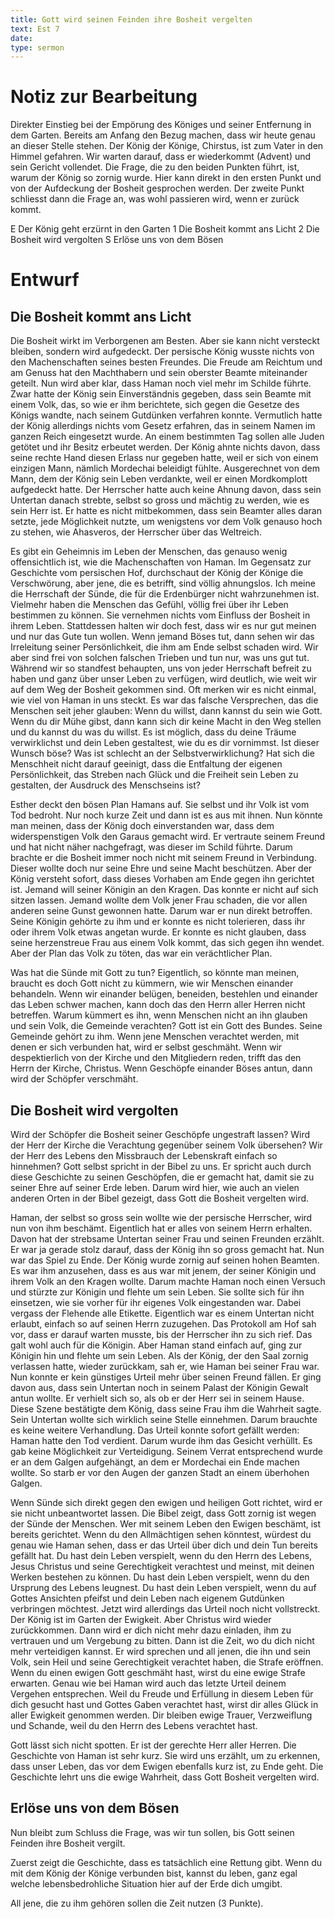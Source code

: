 ```yaml
---
title: Gott wird seinen Feinden ihre Bosheit vergelten
text: Est 7
date: 
type: sermon
---
```


# Notiz zur Bearbeitung

Direkter Einstieg bei der Empörung des Königes und seiner Entfernung in dem Garten. Bereits am Anfang den Bezug machen, dass wir heute genau an dieser Stelle stehen. Der König der Könige, Chirstus, ist zum Vater in den Himmel gefahren. Wir warten darauf, dass er wiederkommt (Advent) und sein Gericht vollendet.
Die Frage, die zu den beiden Punkten führt, ist, warum der König so zornig wurde. Hier kann direkt in den ersten Punkt und von der Aufdeckung der Bosheit gesprochen werden. Der zweite Punkt schliesst dann die Frage an, was wohl passieren wird, wenn er zurück kommt.

E Der König geht erzürnt in den Garten
1 Die Bosheit kommt ans Licht
2 Die Bosheit wird vergolten
S Erlöse uns von dem Bösen


# Entwurf

## Die Bosheit kommt ans Licht

Die Bosheit wirkt im Verborgenen am Besten. Aber sie kann nicht versteckt bleiben, sondern wird aufgedeckt. Der persische König wusste nichts von den Machenschaften seines besten Freundes. Die Freude am Reichtum und am Genuss hat den Machthabern und sein oberster Beamte miteinander geteilt. Nun wird aber klar, dass Haman noch viel mehr im Schilde führte. Zwar hatte der König sein Einverständnis gegeben, dass sein Beamte mit einem Volk, das, so wie er ihm berichtete, sich gegen die Gesetze des Königs wandte, nach seinem Gutdünken verfahren konnte. Vermutlich hatte der König allerdings nichts vom Gesetz erfahren, das in seinem Namen im ganzen Reich eingesetzt wurde. An einem bestimmten Tag sollen alle Juden getötet und ihr Besitz erbeutet werden. Der König ahnte nichts davon, dass seine rechte Hand diesen Erlass nur gegeben hatte, weil er sich von einem einzigen Mann, nämlich Mordechai beleidigt fühlte. Ausgerechnet von dem Mann, dem der König sein Leben verdankte, weil er einen Mordkomplott aufgedeckt hatte. Der Herrscher hatte auch keine Ahnung davon, dass sein Untertan danach strebte, selbst so gross und mächtig zu werden, wie es sein Herr ist. Er hatte es nicht mitbekommen, dass sein Beamter alles daran setzte, jede Möglichkeit nutzte, um wenigstens vor dem Volk genauso hoch zu stehen, wie Ahasveros, der Herrscher über das Weltreich.

Es gibt ein Geheimnis im Leben der Menschen, das genauso wenig offensichtlich ist, wie die Machenschaften von Haman. Im Gegensatz zur Geschichte vom persischen Hof, durchschaut der König der Könige die Verschwörung, aber jene, die es betrifft, sind völlig ahnungslos. Ich meine die Herrschaft der Sünde, die für die Erdenbürger nicht wahrzunehmen ist. Vielmehr haben die Menschen das Gefühl, völlig frei über ihr Leben bestimmen zu können. Sie vernehmen nichts vom Einfluss der Bosheit in ihrem Leben. Stattdessen halten wir doch fest, dass wir es nur gut meinen und nur das Gute tun wollen. Wenn jemand Böses tut, dann sehen wir das Irreleitung seiner Persönlichkeit, die ihm am Ende selbst schaden wird. Wir aber sind frei von solchen falschen Trieben und tun nur, was uns gut tut. Während wir so standfest behaupten, uns von jeder Herrschaft befreit zu haben und ganz über unser Leben zu verfügen, wird deutlich, wie weit wir auf dem Weg der Bosheit gekommen sind. Oft merken wir es nicht einmal, wie viel von Haman in uns steckt. Es war das falsche Versprechen, das die Menschen seit jeher glauben: Wenn du willst, dann kannst du sein wie Gott. Wenn du dir Mühe gibst, dann kann sich dir keine Macht in den Weg stellen und du kannst du was du willst. Es ist möglich, dass du deine Träume verwirklichst und dein Leben gestaltest, wie du es dir vornimmst. Ist dieser Wunsch böse? Was ist schlecht an der Selbstverwirklichung? Hat sich die Menschheit nicht darauf geeinigt, dass die Entfaltung der eigenen Persönlichkeit, das Streben nach Glück und die Freiheit sein Leben zu gestalten, der Ausdruck des Menschseins ist?

Esther deckt den bösen Plan Hamans auf. Sie selbst und ihr Volk ist vom Tod bedroht. Nur noch kurze Zeit und dann ist es aus mit ihnen. Nun könnte man meinen, dass der König doch einverstanden war, dass dem widerspenstigen Volk den Garaus gemacht wird. Er vertraute seinem Freund und hat nicht näher nachgefragt, was dieser im Schild führte. Darum brachte er die Bosheit immer noch nicht mit seinem Freund in Verbindung. Dieser wollte doch nur seine Ehre und seine Macht beschützen. Aber der König versteht sofort, dass dieses Vorhaben am Ende gegen ihn gerichtet ist. Jemand will seiner Königin an den Kragen. Das konnte er nicht auf sich sitzen lassen. Jemand wollte dem Volk jener Frau schaden, die vor allen anderen seine Gunst gewonnen hatte. Darum war er nun direkt betroffen. Seine Königin gehörte zu ihm und er konnte es nicht tolerieren, dass ihr oder ihrem Volk etwas angetan wurde. Er konnte es nicht glauben, dass seine herzenstreue Frau aus einem Volk kommt, das sich gegen ihn wendet. Aber der Plan das Volk zu töten, das war ein verächtlicher Plan.

Was hat die Sünde mit Gott zu tun? Eigentlich, so könnte man meinen, braucht es doch Gott nicht zu kümmern, wie wir Menschen einander behandeln. Wenn wir einander belügen, beneiden, bestehlen und einander das Leben schwer machen, kann doch das den Herrn aller Herren nicht betreffen. Warum kümmert es ihn, wenn Menschen nicht an ihn glauben und sein Volk, die Gemeinde verachten? Gott ist ein Gott des Bundes. Seine Gemeinde gehört zu ihm. Wenn jene Menschen verachtet werden, mit denen er sich verbunden hat, wird er selbst geschmäht. Wenn wir despektierlich von der Kirche und den Mitgliedern reden, trifft das den Herrn der Kirche, Christus. Wenn Geschöpfe einander Böses antun, dann wird der Schöpfer verschmäht.

## Die Bosheit wird vergolten

Wird der Schöpfer die Bosheit seiner Geschöpfe ungestraft lassen? Wird der Herr der Kirche die Verachtung gegenüber seinem Volk übersehen? Wir der Herr des Lebens den Missbrauch der Lebenskraft einfach so hinnehmen? Gott selbst spricht in der Bibel zu uns. Er spricht auch durch diese Geschichte zu seinen Geschöpfen, die er gemacht hat, damit sie zu seiner Ehre auf seiner Erde leben. Darum wird hier, wie auch an vielen anderen Orten in der Bibel gezeigt, dass Gott die Bosheit vergelten wird.

Haman, der selbst so gross sein wollte wie der persische Herrscher, wird nun von ihm beschämt. Eigentlich hat er alles von seinem Herrn erhalten. Davon hat der strebsame Untertan seiner Frau und seinen Freunden erzählt. Er war ja gerade stolz darauf, dass der König ihn so gross gemacht hat. Nun war das Spiel zu Ende. Der König wurde zornig auf seinen hohen Beamten. Es war ihm anzusehen, dass es aus war mit jenem, der seiner Königin und ihrem Volk an den Kragen wollte. Darum machte Haman noch einen Versuch und stürzte zur Königin und flehte um sein Leben. Sie sollte sich für ihn einsetzen, wie sie vorher für ihr eigenes Volk eingestanden war. Dabei vergass der Flehende alle Etikette. Eigentlich war es einem Untertan nicht erlaubt, einfach so auf seinen Herrn zuzugehen. Das Protokoll am Hof sah vor, dass er darauf warten musste, bis der Herrscher ihn zu sich rief. Das galt wohl auch für die Königin. Aber Haman stand einfach auf, ging zur Königin hin und flehte um sein Leben. Als der König, der den Saal zornig verlassen hatte, wieder zurückkam, sah er, wie Haman bei seiner Frau war. Nun konnte er kein günstiges Urteil mehr über seinen Freund fällen. Er ging davon aus, dass sein Untertan noch in seinem Palast der Königin Gewalt antun wollte. Er verhielt sich so, als ob er der Herr sei in seinem Hause. Diese Szene bestätigte dem König, dass seine Frau ihm die Wahrheit sagte. Sein Untertan wollte sich wirklich seine Stelle einnehmen. Darum brauchte es keine weitere Verhandlung. Das Urteil konnte sofort gefällt werden: Haman hatte den Tod verdient. Darum wurde ihm das Gesicht verhüllt. Es gab keine Möglichkeit zur Verteidigung. Seinem Verrat entsprechend wurde er an dem Galgen aufgehängt, an dem er Mordechai ein Ende machen wollte. So starb er vor den Augen der ganzen Stadt an einem überhohen Galgen.

Wenn Sünde sich direkt gegen den ewigen und heiligen Gott richtet, wird er sie nicht unbeantwortet lassen. Die Bibel zeigt, dass Gott zornig ist wegen der Sünde der Menschen. Wer mit seinem Leben den Ewigen beschämt, ist bereits gerichtet. Wenn du den Allmächtigen sehen könntest, würdest du genau wie Haman sehen, dass er das Urteil über dich und dein Tun bereits gefällt hat. Du hast dein Leben verspielt, wenn du den Herrn des Lebens, Jesus Christus und seine Gerechtigkeit verachtest und meinst, mit deinen Werken bestehen zu können. Du hast dein Leben verspielt, wenn du den Ursprung des Lebens leugnest. Du hast dein Leben verspielt, wenn du auf Gottes Ansichten pfeifst und dein Leben nach eigenem Gutdünken verbringen möchtest. Jetzt wird allerdings das Urteil noch nicht vollstreckt. Der König ist im Garten der Ewigkeit. Aber Christus wird wieder zurückkommen. Dann wird er dich nicht mehr dazu einladen, ihm zu vertrauen und um Vergebung zu bitten. Dann ist die Zeit, wo du dich nicht mehr verteidigen kannst. Er wird sprechen und all jenen, die ihn und sein Volk, sein Heil und seine Gerechtigkeit verachtet haben, die Strafe eröffnen. Wenn du einen ewigen Gott geschmäht hast, wirst du eine ewige Strafe erwarten. Genau wie bei Haman wird auch das letzte Urteil deinem Vergehen entsprechen. Weil du Freude und Erfüllung in diesem Leben für dich gesucht hast und Gottes Gaben verachtet hast, wirst dir alles Glück in aller Ewigkeit genommen werden. Dir bleiben ewige Trauer, Verzweiflung und Schande, weil du den Herrn des Lebens verachtet hast.

Gott lässt sich nicht spotten. Er ist der gerechte Herr aller Herren. Die Geschichte von Haman ist sehr kurz. Sie wird uns erzählt, um zu erkennen, dass unser Leben, das vor dem Ewigen ebenfalls kurz ist, zu Ende geht. Die Geschichte lehrt uns die ewige Wahrheit, dass Gott Bosheit vergelten wird.

## Erlöse uns von dem Bösen

Nun bleibt zum Schluss die Frage, was wir tun sollen, bis Gott seinen Feinden ihre Bosheit vergilt.

Zuerst zeigt die Geschichte, dass es tatsächlich eine Rettung gibt. Wenn du mit dem König der Könige verbunden bist, kannst du leben, ganz egal welche lebensbedrohliche Situation hier auf der Erde dich umgibt.

All jene, die zu ihm gehören sollen die Zeit nutzen (3 Punkte).
